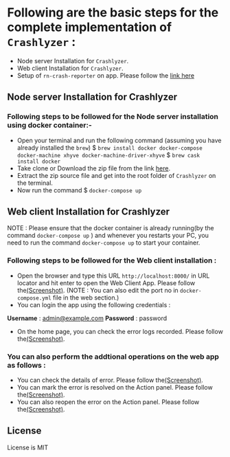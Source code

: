 
# Following are the basic steps for the complete implementation of `Crashlyzer` :

- Node server Installation for `Crashlyzer`.
- Web client Installation for `Crashlyzer`.
- Setup of  `rn-crash-reporter` on app. Please follow the [link here](README.md)

## Node server Installation for Crashlyzer

### Following steps to be followed for the Node server installation using docker container:- 
- Open your terminal and run the following command (assuming you have already installed the `brew`)
        $ `brew install docker docker-compose docker-machine xhyve docker-machine-driver-xhyve`
        $ `brew cask install docker`
- Take clone or Download the zip file from the link [here](https://github.com/sytango-technologies/rn-crash-viewer).
- Extract the zip source file and get into the root folder of `Crashlyzer` on the terminal.
- Now run the command 
        $ `docker-compose up`

## Web client Installation for Crashlyzer

NOTE : Please ensure that the docker container is already running(by the command `docker-compose up` ) and whenever you restarts your PC, you need to run the command `docker-compose up` to start your container. 

### Following steps to be followed for the Web client installation : 
- Open the browser and type this URL  `http://localhost:8000/` in URL locator and hit enter to open the Web Client App. Please follow the[(Screenshot)](WebClient.png). (NOTE : You can also edit the port no in `docker-compose.yml` file in the web section.)
- You can login the app using the following credentials :
        
**Username** : admin@example.com
**Password** : password

- On the home page, you can check the error logs recorded. Please follow the[(Screenshot)](Error_Logs.png).

### You can also perform the addtional operations on the web app as follows :
- You can check the details of error. Please follow the[(Screenshot)](Details.png).
- You can mark the error is resolved on the Action panel. Please follow the[(Screenshot)](Reopen_Error.png).
- You can also reopen the error on the Action panel. Please follow the[(Screenshot)](Resolved_Error.png).


## License

License is MIT
